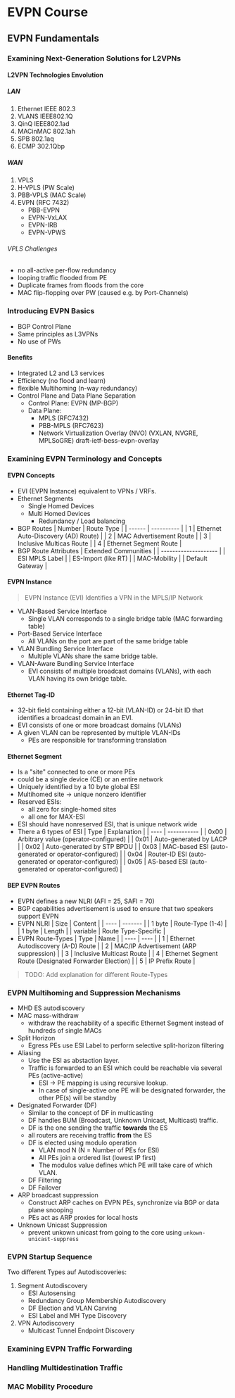 # EVPN Course

## EVPN Fundamentals

### Examining Next-Generation Solutions for L2VPNs

#### L2VPN Technologies Envolution

##### LAN

1. Ethernet IEEE 802.3
2. VLANS IEEE802.1Q
3. QinQ IEEE802.1ad
4. MACinMAC 802.1ah
5. SPB 802.1aq
6. ECMP 302.1Qbp

##### WAN

1. VPLS
2. H-VPLS (PW Scale)
3. PBB-VPLS (MAC Scale)
4. EVPN (RFC 7432)
   - PBB-EVPN
   - EVPN-VxLAX
   - EVPN-IRB
   - EVPN-VPWS

###### VPLS Challenges

- no all-active per-flow redundancy
- looping traffic flooded from PE
- Duplicate frames from floods from the core
- MAC flip-flopping over PW (caused e.g. by Port-Channels)

### Introducing EVPN Basics

- BGP Control Plane
- Same principles as L3VPNs 
- No use of PWs

#### Benefits

- Integrated L2 and L3 services
- Efficiency (no flood and learn)
- flexible Multihoming (n-way redundancy)
- Control Plane and Data Plane Separation
  - Control Plane: EVPN (MP-BGP)
  - Data Plane:
    - MPLS (RFC7432)
    - PBB-MPLS (RFC7623)
    - Network Virtualization Overlay (NVO)
      (VXLAN, NVGRE, MPLSoGRE)
      draft-ietf-bess-evpn-overlay

### Examining EVPN Terminology and Concepts

#### EVPN Concepts

- EVI (EVPN Instance) equivalent to VPNs / VRFs.
- Ethernet Segments 
  - Single Homed Devices
  - Multi Homed Devices
    - Redundancy / Load balancing
- BGP Routes
  | Number | Route Type |
  | ------ | ---------- |
  |      1 | Ethernet Auto-Discovery (AD) Route) |
  |      2 | MAC Advertisement Route |
  |      3 | Inclusive Multicas Route |
  |      4 | Ethernet Segment Route |
- BGP Route Attributes
  | Extended Communities |
  | -------------------- |
  | ESI MPLS Label       |
  | ES-Import (like RT)  |
  | MAC-Mobility         |
  | Default Gateway      |

#### EVPN Instance

> EVPN Instance (EVI) Identifies a VPN in the MPLS/IP Network

- VLAN-Based Service Interface
  - Single VLAN corresponds to a single bridge table (MAC forwarding table)
- Port-Based Service Interface
  - All VLANs on the port are part of the same bridge table
- VLAN Bundling Service Interface
  - Multiple VLANs share the same bridge table.
- VLAN-Aware Bundling Service Interface
  - EVI consists of multiple broadcast domains (VLANs), with each VLAN having its own bridge table.

#### Ethernet Tag-ID

- 32-bit field containing either a 12-bit (VLAN-ID) or 24-bit ID that identifies a broadcast domain **in** an EVI.
- EVI consists of one or more broadcast domains (VLANs)
- A given VLAN can be represented by multiple VLAN-IDs
  - PEs are responsible for transforming translation

#### Ethernet Segment

- Is a "site" connected to one or more PEs
- could be a single device (CE) or an entire network
- Uniquely identified by a 10 byte global ESI
- Multihomed site -> unique nonzero identifier
- Reserved ESIs:
  - all zero for single-homed sites
  - all one for MAX-ESI
- ESI should have nonreserved ESI, that is unique network wide
- There a 6 types of ESI
  | Type | Explanation |
  | ---- | ----------- |
  | 0x00 | Arbitrary value (operator-configured) |
  | 0x01 | Auto-generated by LACP |
  | 0x02 | Auto-generated by STP BPDU |
  | 0x03 | MAC-based ESI (auto-generated or operator-configured) |
  | 0x04 | Router-ID ESI (auto-generated or operator-configured) |
  | 0x05 | AS-based ESI (auto-generated or operator-configured) |
  
#### BEP EVPN Routes

- EVPN defines a new NLRI (AFI = 25, SAFI = 70)
- BGP capabilities advertisement is used to ensure that two speakers support EVPN
- EVPN NLRI
  | Size | Content |
  | ---- | ------- |
  | 1 byte | Route-Type (1-4) |
  | 1 byte | Length |
  | variable | Route Type-Specific |
- EVPN Route-Types
  | Type | Name |
  | ---- | ---- |
  |    1 | Ethernet Autodiscovery (A-D) Route |
  |    2 | MAC/IP Advertisement (ARP suppression) |
  |    3 | Inclusive Multicast Route |
  |    4 | Ethernet Segment Route (Designated Forwarder Election) |
  |    5 | IP Prefix Route |

> TODO: Add explanation for different Route-Types

### EVPN Multihoming and Suppression Mechanisms

- MHD ES autodiscovery
- MAC mass-withdraw
  - withdraw the reachability of a specific Ethernet Segment instead of hundreds of single MACs
- Split Horizon
  - Egress PEs use ESI Label to perform selective split-horizon filtering
- Aliasing
  - Use the ESI as abstaction layer.
  - Traffic is forwarded to an ESI which could be reachable via several PEs (active-active)
    - ESI -> PE mapping is using recursive lookup.
    - In case of single-active one PE will be designated forwarder, the other PE(s) will be standby
- Designated Forwarder (DF)
  - Similar to the concept of DF in multicasting
  - DF handles BUM (Broadcast, Unknown Unicast, Multicast) traffic.
  - DF is the one sending the traffic **towards** the ES
  - all routers are receiving traffic **from** the ES
  - DF is elected using modulo operation
    - VLAN mod N (N = Number of PEs for ESI)
    - All PEs join a ordered list (lowest IP first)
    - The modulos value defines which PE will take care of which VLAN. 
  - DF Filtering
  - DF Failover
- ARP broadcast suppression
  - Construct ARP caches on EVPN PEs, synchronize via BGP or data plane snooping
  - PEs act as ARP proxies for local hosts
- Unknown Unicast Suppression
  - prevent unkown unicast from going to the core using `unkown-unicast-suppress`

### EVPN Startup Sequence

Two different Types auf Autodiscoveries:

1. Segment Autodiscovery
   - ESI Autosensing
   - Redundancy Group Membership Autodiscovery
   - DF Election and VLAN Carving
   - ESI Label and MH Type Discovery
3. VPN Autodiscovery
   - Multicast Tunnel Endpoint Discovery


### Examining EVPN Traffic Forwarding

### Handling Multidestination Traffic

### MAC Mobility Procedure
